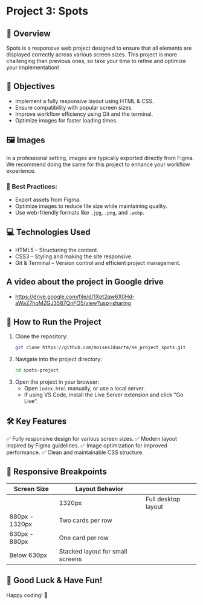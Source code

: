 # Project 3: Spots

## 📌 Overview

Spots is a responsive web project designed to ensure that all elements are displayed correctly across various screen sizes. This project is more challenging than previous ones, so take your time to refine and optimize your implementation!

## 🎯 Objectives

- Implement a fully responsive layout using HTML & CSS.
- Ensure compatibility with popular screen sizes.
- Improve workflow efficiency using Git and the terminal.
- Optimize images for faster loading times.

## 🖼️ Images

In a professional setting, images are typically exported directly from Figma. We recommend doing the same for this project to enhance your workflow experience.

### 🔹 Best Practices:

- Export assets from Figma.
- Optimize images to reduce file size while maintaining quality.
- Use web-friendly formats like `.jpg`, `.png`, and `.webp`.

## 💻 Technologies Used

- HTML5 – Structuring the content.
- CSS3 – Styling and making the site responsive.
- Git & Terminal – Version control and efficient project management.

## A video about the project in Google drive

- https://drive.google.com/file/d/1Xpt2qw6X0Hd-aWaZ7hoMZGJ3587QnFO5/view?usp=sharing

## 🚀 How to Run the Project

1. Clone the repository:
   ```sh
   git clone https://github.com/moisesJduarte/se_project_spots.git
   ```
2. Navigate into the project directory:
   ```sh
   cd spots-project
   ```
3. Open the project in your browser:
   - Open `index.html` manually, or use a local server.
   - If using VS Code, install the Live Server extension and click "Go Live".

## 🛠️ Key Features

✅ Fully responsive design for various screen sizes. ✅ Modern layout inspired by Figma guidelines. ✅ Image optimization for improved performance. ✅ Clean and maintainable CSS structure.

## 📌 Responsive Breakpoints

| Screen Size    | Layout Behavior                  |                     |
| -------------- | -------------------------------- | ------------------- |
|                | 1320px                           | Full desktop layout |
| 880px - 1320px | Two cards per row                |                     |
| 630px - 880px  | One card per row                 |                     |
| Below 630px    | Stacked layout for small screens |                     |

## 🎉 Good Luck & Have Fun!

Happy coding! 🚀
